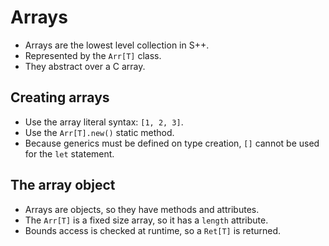 # Arrays
- Arrays are the lowest level collection in S++.
- Represented by the `Arr[T]` class.
- They abstract over a C array.

## Creating arrays
- Use the array literal syntax: `[1, 2, 3]`.
- Use the `Arr[T].new()` static method.
- Because generics must be defined on type creation, `[]` cannot be used for the `let` statement.

## The array object
- Arrays are objects, so they have methods and attributes.
- The `Arr[T]` is a fixed size array, so it has a `length` attribute.
- Bounds access is checked at runtime, so a `Ret[T]` is returned.